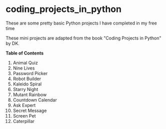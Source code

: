 # coding_projects_in_python
These are some pretty basic Python projects I have completed in my free time

These mini projects are adapted from the book "Coding Projects in Python" by DK.

**Table of Contents**
1. Animal Quiz
2. Nine Lives
3. Password Picker
4. Robot Builder
5. Kaleido Spiral
6. Starry Night
7. Mutant Rainbow
8. Countdown Calendar
9. Ask Expert
10. Secret Message
11. Screen Pet
12. Caterpillar
